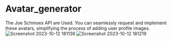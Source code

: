 # Avatar_generator
The Joe Schmoes API are Used.
You can seamlessly request and implement these avatars, simplifying the process of adding user profile images.
![Screenshot 2023-10-12 181136](https://github.com/adeshdatir99ad/Avatar_generator/assets/63045592/77776929-4203-456a-b673-3ca329977c1e)
![Screenshot 2023-10-12 181219](https://github.com/adeshdatir99ad/Avatar_generator/assets/63045592/dca0418e-06a1-4f5c-8142-2a703b9b4303)
